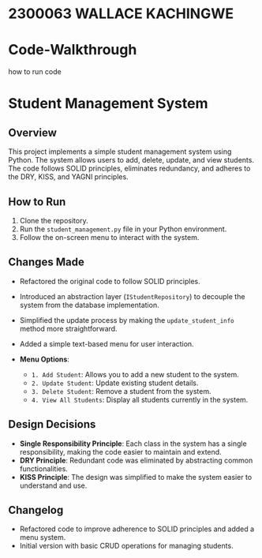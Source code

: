 # 2300063 WALLACE KACHINGWE
# Code-Walkthrough
how to run code
# Student Management System

## Overview
This project implements a simple student management system using Python. The system allows users to add, delete, update, and view students. The code follows SOLID principles, eliminates redundancy, and adheres to the DRY, KISS, and YAGNI principles.

## How to Run
1. Clone the repository.
2. Run the `student_management.py` file in your Python environment.
3. Follow the on-screen menu to interact with the system.

## Changes Made
- Refactored the original code to follow SOLID principles.
- Introduced an abstraction layer (`IStudentRepository`) to decouple the system from the database implementation.
- Simplified the update process by making the `update_student_info` method more straightforward.
- Added a simple text-based menu for user interaction.


- **Menu Options**:
  - `1. Add Student`: Allows you to add a new student to the system.
  - `2. Update Student`: Update existing student details.
  - `3. Delete Student`: Remove a student from the system.
  - `4. View All Students`: Display all students currently in the system.

## Design Decisions
- **Single Responsibility Principle**: Each class in the system has a single responsibility, making the code easier to maintain and extend.
- **DRY Principle**: Redundant code was eliminated by abstracting common functionalities.
- **KISS Principle**: The design was simplified to make the system easier to understand and use.

## Changelog
-  Refactored code to improve adherence to SOLID principles and added a menu system.
-  Initial version with basic CRUD operations for managing students.


